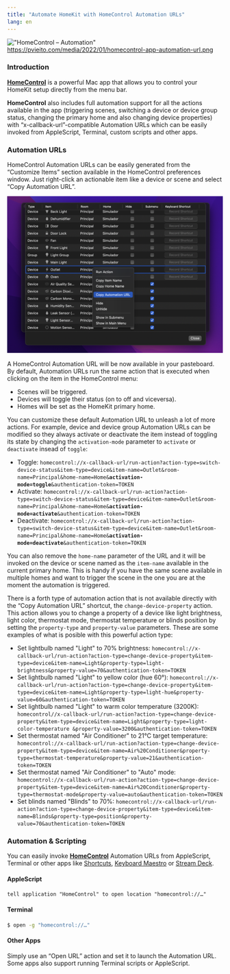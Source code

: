 ```yaml
---
title: "Automate HomeKit with HomeControl Automation URLs"
lang: en
---
```


!["HomeControl – Automation"](/media/2022/01/homecontrol-automation-post.png)
https://pvieito.com/media/2022/01/homecontrol-app-automation-url.png

### Introduction

[**HomeControl**][homecontrol] is a powerful Mac app that allows you to control your HomeKit setup directly from the menu bar.

**HomeControl** also includes full automation support for all the actions available in the app (triggering scenes, switching a device or device group status, changing the primary home and also changing device properties) with “x-callback-url”-compatible Automation URLs which can be easily invoked from AppleScript, Terminal, custom scripts and other apps.

### Automation URLs

HomeControl Automation URLs can be easily generated from the “Customize Items” section available in the HomeControl preferences window. Just right-click an actionable item like a device or scene and select “Copy Automation URL”.

![HomeControl – Copy Automation URL](/media/2022/01/homecontrol-app-automation-url.png)

A HomeControl Automation URL will be now available in your pasteboard. By default, Automation URLs run the same action that is executed when clicking on the item in the HomeControl menu:

- Scenes will be triggered.
- Devices will toggle their status (on to off and viceversa).
- Homes will be set as the HomeKit primary home.

You can customize these default Automation URL to unleash a lot of more actions. For example, device and device group Automation URLs can be modified so they always activate or deactivate the item instead of toggling its state by changing the `activation-mode` parameter to `activate` or `deactivate` insead of `toggle`:

- Toggle: `homecontrol://x-callback-url/run-action?action-type=switch-device-status&item-type=device&item-name=Outlet&room-name=Principal&home-name=Home&`**`activation-mode=toggle`**`&authentication-token=TOKEN`
- Activate: `homecontrol://x-callback-url/run-action?action-type=switch-device-status&item-type=device&item-name=Outlet&room-name=Principal&home-name=Home&`**`activation-mode=activate`**`&authentication-token=TOKEN`
- Deactivate: `homecontrol://x-callback-url/run-action?action-type=switch-device-status&item-type=device&item-name=Outlet&room-name=Principal&home-name=Home&`**`activation-mode=deactivate`**`&authentication-token=TOKEN`

You can also remove the `home-name` parameter of the URL and it will be invoked on the device or scene named as the `item-name` available in the current primary home. This is handy if you have the same scene available in multiple homes and want to trigger the scene in the one you are at the moment the automation is triggered.

There is a forth type of automation action that is not available directly with the “Copy Automation URL” shortcut, the `change-device-property` action. This action allows you to change a property of a device like light brightness, light color, thermostat mode, thermostat temperature or blinds position by setting the `property-type` and `property-value` parameters. These are some examples of what is posible with this powerful action type:

- Set lightbulb named "Light" to 70% brightness: `homecontrol://x-callback-url/run-action?action-type=change-device-property&item-type=device&item-name=Light&property-type=light-brightness&property-value=70&authentication-token=TOKEN`
- Set lightbulb named "Light" to yellow color (hue 60°): `homecontrol://x-callback-url/run-action?action-type=change-device-property&item-type=device&item-name=Light&property-type=light-hue&property-value=60&authentication-token=TOKEN`
- Set lightbulb named "Light" to warm color temperature (3200K): `homecontrol//x-callback-url/run-action?action-type=change-device-property&item-type=device&item-name=Light&property-type=light-color-temperature &property-value=3200&authentication-token=TOKEN`
- Set thermostat named "Air Conditioner" to 21°C target temperature: `homecontrol://x-callback-url/run-action?action-type=change-device-property&item-type=device&item-name=Air%20Conditioner&property-type=thermostat-temperature&property-value=21&authentication-token=TOKEN`
- Set thermostat named "Air Conditioner" to "Auto" mode: `homecontrol://x-callback-url/run-action?action-type=change-device-property&item-type=device&item-name=Air%20Conditioner&property-type=thermostat-mode&property-value=auto&authentication-token=TOKEN`
- Set blinds named "Blinds" to 70%: `homecontrol://x-callback-url/run-action?action-type=change-device-property&item-type=device&item-name=Blinds&property-type=position&property-value=70&authentication-token=TOKEN`

### Automation & Scripting

You can easily invoke [**HomeControl**][homecontrol] Automation URLs from AppleScript, Terminal or other apps like [Shortcuts](https://support.apple.com/guide/shortcuts/welcome/ios), [Keyboard Maestro](https://www.keyboardmaestro.com/) or [Stream Deck](https://www.elgato.com/es/stream-deck).

#### AppleScript

```applescript
tell application "HomeControl" to open location "homecontrol://…"
```

#### Terminal

```bash
$ open -g "homecontrol://…"
```

#### Other Apps

Simply use an “Open URL” action and set it to launch the Automation URL. Some apps also support running Terminal scripts or AppleScript.

[homecontrol]: https://pvieito.com/apps?redirect=homecontrol&utm_campaign=pvieito-post-automation#app-homecontrol
